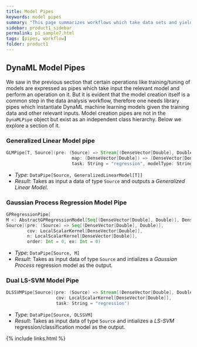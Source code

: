 ```yaml
---
title: Model Pipes
keywords: model pipes
summary: "This page summarizes workflows which take data sets and yield ML models."
sidebar: product1_sidebar
permalink: p1_sample7.html
tags: [pipes, workflow]
folder: product1
---
```



## DynaML Model Pipes


We saw in the previous section that certain operations like training/tuning of models are expressed as pipes which take input the relevant model and perform an operation on it. But it is evident that the model creation itself is a common step in the data analysis workflow, therefore one needs library pipes which instantiate DynaML machine learning models given the training data and other relevant inputs. Model creation pipes are not in the ```DynaMLPipe``` object but exist as an independent class hierarchy. Below we explore a section of it.


### Generalized Linear Model pipe

```scala
GLMPipe[T, Source](pre: (Source) => Stream[(DenseVector[Double], Double)],
                         map: (DenseVector[Double]) => (DenseVector[Double]) = identity _,
                         task: String = "regression", modelType: String = "")
```

* _Type_: ```DataPipe[Source, GeneralizedLinearModel[T]] ```
* _Result_: Takes as input a data of type ```Source``` and outputs a _Generalized Linear Model_.

### Gaussian Process Regression Model Pipe

```scala
GPRegressionPipe[
M <: AbstractGPRegressionModel[Seq[(DenseVector[Double], Double)], DenseVector[Double]],
Source](pre: (Source) => Seq[(DenseVector[Double], Double)],
        cov: LocalScalarKernel[DenseVector[Double]],
        n: LocalScalarKernel[DenseVector[Double]],
        order: Int = 0, ex: Int = 0)
```

* _Type_: ```DataPipe[Source, M] ```
* _Result_: Takes as input data of type ```Source``` and intializes a _Gaussian Process_ regression model as the output.

### Dual LS-SVM Model Pipe

```scala
DLSSVMPipe[Source](pre: (Source) => Stream[(DenseVector[Double], Double)],
                   cov: LocalScalarKernel[DenseVector[Double]],
                   task: String = "regression")
```

* _Type_: ```DataPipe[Source, DLSSVM] ```
* _Result_: Takes as input data of type ```Source``` and intializes a _LS-SVM_ regression/classification model as the output.

{% include links.html %}
